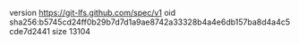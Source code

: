 version https://git-lfs.github.com/spec/v1
oid sha256:b5745cd24ff0b29b7d7d1a9ae8742a33328b4a4e6db157ba8d4a4c5cde7d2441
size 13104
